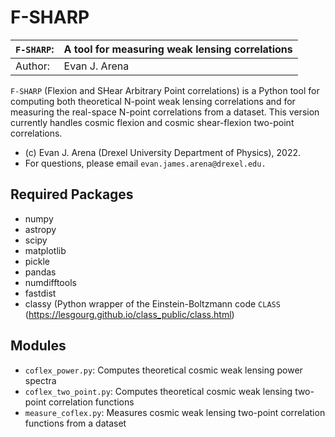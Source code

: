 # F-SHARP

| `F-SHARP`:  | A tool for measuring weak lensing correlations |
|-------------|------------------------------------------------|
| Author:     | Evan J. Arena                                  |

`F-SHARP` (Flexion and SHear Arbitrary Point correlations) is a Python tool for computing both theoretical N-point weak lensing correlations and for measuring the real-space N-point correlations from a dataset.  This version currently handles cosmic flexion and cosmic shear-flexion two-point correlations.  

* (c) Evan J. Arena (Drexel University Department of Physics), 2022.
* For questions, please email `evan.james.arena@drexel.edu.`

## Required Packages
* numpy
* astropy
* scipy
* matplotlib
* pickle
* pandas
* numdifftools
* fastdist
* classy (Python wrapper of the Einstein-Boltzmann code `CLASS` (https://lesgourg.github.io/class_public/class.html)

## Modules

* `coflex_power.py`: Computes theoretical cosmic weak lensing power spectra
* `coflex_two_point.py`: Computes theoretical cosmic weak lensing two-point correlation functions
* `measure_coflex.py`: Measures cosmic weak lensing two-point correlation functions from a dataset 


